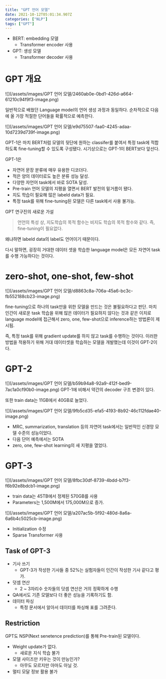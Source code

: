 ```yaml
---
title: "GPT 언어 모델"
date: 2021-10-12T05:01:34.907Z
categories: ["NLP"]
tags: ["GPT"]
---
```

- BERT: embedding 모델
  - Transformer encoder 사용
- GPT: 생성 모델
  - Transformer decoder 사용
  
# GPT 개요
![](/assets/images/GPT 언어 모델/2460ab0e-0bd1-426d-a664-61210c94f9f3-image.png)

일반적으로 배웠던 Language model의 언어 생성 과정과 동일하다. 순차적으로 다음에 올 가장 적절한 단어들을 확률적으로 예측한다.

![](/assets/images/GPT 언어 모델/e9d75507-faa0-4245-adaa-10d7239d739f-image.png)

GPT-1은 마치 BERT처럼 모델의 뒷단에 원하는 classifer를 붙여서 특정 task에 적합하도록 fine-tuning할 수 있도록 구성됐다. 시기상으로는 GPT-1이 BERT보다 앞선다.

GPT-1은
- 자연어 문장 분류에 매우 유용한 디코더다.
- 적은 양의 데이터로도 높은 분류 성능 달성.
- 다양한 자언어 task에서 바로 SOTA 달성.
- Pre-train 언어 모델의 지평을 열면서 BERT 발전의 밑거름이 됐다.
- 지도 학습이 필요해 많은 labeld data가 필요.
- 특정 task를 위해 fine-tuning된 모델은 다른 task에서 사용 불가능.

GPT 연구진의 새로운 가설
> 언언의 특성 상, 지도학습의 목적 함수는 비지도 학습의 목적 함수와 같다. 즉, fine-tuning이 필요없다.

왜냐하면 labeld data의 label도 언어이기 때문이다. 

다시 말하면, 굉장히 거대한 데이터 셋을 학습한 language model은 모든 자연어 task를 수행 가능하다는 것이다.

# zero-shot, one-shot, few-shot
![](/assets/images/GPT 언어 모델/d8863c8a-706a-45a6-bc3c-fb552188cb23-image.png)

fine-tuning으로 하나의 task만을 위한 모델을 만드는 것은 불필요하다고 판단.
마치 인간이 새로운 task 학습을 위해 많은 데이터가 필요하지 않다는 것과 같은 이치로 language model에 접근해서 zero, one, few-shot으로 inference하는 방법론이 제시됨.

즉, 특정 task를 위해 gradient update를 하지 않고 task를 수행하는 것이다. 이러한 방법을 적용하기 위해 거대 데이터셋을 학습하는 모델을 개발했는데 이것이 GPT-2이다.

# GPT-2
![](/assets/images/GPT 언어 모델/b59b94a8-92a9-412f-bed9-7ac1a0cf90b0-image.png)
GPT-1에 비해서 약간의 decoder 구조 변경이 있다.

또한 train data는 11GB에서 40GB로 늘었다.

![](/assets/images/GPT 언어 모델/9fb5cd35-efa5-4193-8b92-46c112fdae40-image.png)

- MRC, summarization, translation 등의 자연어 task에서는 일반적인 신경망 모델 수준의 성능이었다. 
- 다음 단어 예측에서는 SOTA
- zero, one, few-shot learning의 새 지평을 열었다.

# GPT-3
![](/assets/images/GPT 언어 모델/8fbc30df-8739-4bdd-b7f3-f6b92e8bdcb1-image.png)

- train data는 45TB에서 정제된 570GB를 사용
- Parameters는 1,500M에서 175,000M으로 증가.

![](/assets/images/GPT 언어 모델/a207ac5b-5f92-480d-8a6a-6a6b4c5025cb-image.png)

- Initialization 수정
- Sparse Transformer 사용

## Task of GPT-3
- 기사 쓰기
  - GPT-3가 작성한 기사들 중 52%는 실험자들이 인간이 작성한 기사 같다고 평가.
- 덧셈 연산
  - 2 ~ 3자리수 숫자들의 덧셈 연산은 거의 정확하게 수행
- QA에서도 기존 모델보다 더 좋은 성능을 기록하기도 함.
- 데이터 파싱
  - 특정 문서에서 알아서 데이터를 파싱해 표를 그려준다.

## Restriction
GPT도 NSP(Next senetence prediction)를 통해 Pre-train된 모델이다.
- Weight update가 없다.
  - 새로운 지식 학습 불가
- 모델 사이즈만 키우는 것이 만능인가?
  - 아무도 모르지만 아마도 아닐 것.
- 멀티 모달 정보 활용 불가
